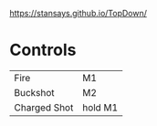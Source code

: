 
https://stansays.github.io/TopDown/
# Controls

|              |         | 
|--------------|---------|
| Fire         | M1      | 
| Buckshot     | M2      | 
| Charged Shot | hold M1 | 
